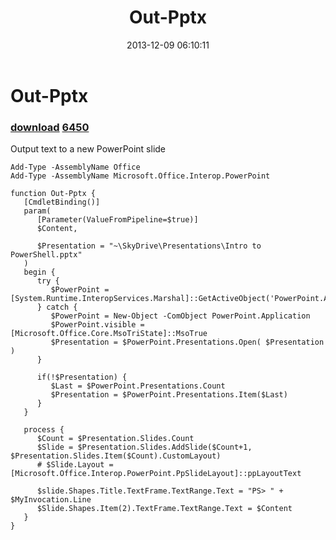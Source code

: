 ﻿---
pid:            4673
parent:         0
children:       6450
poster:         Joel Bennett
title:          Out-Pptx
date:           2013-12-09 06:10:11
description:    Output text to a new PowerPoint slide
format:         posh
---

# Out-Pptx

### [download](4673.ps1)  [6450](6450.md)

Output text to a new PowerPoint slide

```posh
Add-Type -AssemblyName Office
Add-Type -AssemblyName Microsoft.Office.Interop.PowerPoint

function Out-Pptx {
   [CmdletBinding()]
   param(
      [Parameter(ValueFromPipeline=$true)]
      $Content,

      $Presentation = "~\SkyDrive\Presentations\Intro to PowerShell.pptx"
   )
   begin {
      try {
         $PowerPoint = [System.Runtime.InteropServices.Marshal]::GetActiveObject('PowerPoint.Application')
      } catch {
         $PowerPoint = New-Object -ComObject PowerPoint.Application
         $PowerPoint.visible = [Microsoft.Office.Core.MsoTriState]::MsoTrue
         $Presentation = $PowerPoint.Presentations.Open( $Presentation )
      }

      if(!$Presentation) {
         $Last = $PowerPoint.Presentations.Count
         $Presentation = $PowerPoint.Presentations.Item($Last)
      }
   }

   process {
      $Count = $Presentation.Slides.Count
      $Slide = $Presentation.Slides.AddSlide($Count+1, $Presentation.Slides.Item($Count).CustomLayout)
      # $Slide.Layout = [Microsoft.Office.Interop.PowerPoint.PpSlideLayout]::ppLayoutText

      $slide.Shapes.Title.TextFrame.TextRange.Text = "PS> " + $MyInvocation.Line
      $Slide.Shapes.Item(2).TextFrame.TextRange.Text = $Content
   }
}

```
